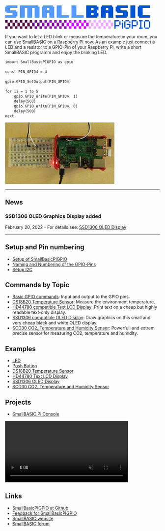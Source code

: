 ![Logo SmallBASICPiGPIO](./images/logo_smallbasicpigpio.png)

If you want to let a LED blink or measure the temperature in your room, you can use [SmallBASIC](https://smallbasic.github.io) on a Raspberry PI now. As an example just connect a LED and a resistor to a GPIO-Pin of your Raspberry Pi, write a short SmallBASIC programm and enjoy the blinking LED.

```basic
import SmallBasicPIGPIO as gpio

const PIN_GPIO4 = 4

gpio.GPIO_SetOutput(PIN_GPIO4)

for ii = 1 to 5
	gpio.GPIO_Write(PIN_GPIO4, 1)
	delay(500)
	gpio.GPIO_Write(PIN_GPIO4, 0)
	delay(500)
next
```
![Blinking LED](./images/blink.gif)

***
## News

### SSD1306 OLED Graphics Display added
February 20, 2022 - For details see: [SSD1306 OLED Display](./ssd1306.html)

***

## Setup and Pin numbering

- [Setup of SmallBasicPIGPIO](./setup.html)
- [Naming and Numbering of the GPIO-Pins](./gpio_numbering.html)
- [Setup I2C](./setupi2c.html)

## Commands by Topic

- [Basic GPIO commands](./gpio.html): Input and output to the GPIO pins.
- [DS18B20 Temperature Sensor](./ds18b20.html): Measure the environment temperature.
- [HD44780 compatible Text LCD Display](./hd44780.html): Print text on a cheap but highly readable text-only display.
- [SSD1306 compatible OLED Display](./ssd1306.html): Draw graphics on this small and very cheap black and white OLED display.
- [SCD30 CO2, Temperature and Humidity Sensor](./scd30.html): Powerfull and extrem precise sensor for measuring CO2, temperature and humidity.

## Examples

- [LED](./example_led.html)
- [Push Button](./example_pushbutton.html)
- [DS18B20 Temperature Sensor](./example_ds18b20.html)
- [HD44780 Text LCD Display](./example_hd44780.html)
- [SSD1306 OLED Display](./example_ssd1306.html)
- [SCD30 CO2, Temperature and Humidity Sensor](./example_scd30.html)

## Projects

- [SmallBASIC Pi Console](./sbpiconsole.html)
<video width='400' controls loop muted autoplay>
	<source src='./images/SBConsole.mp4' type='video/mp4'>
</video>

## Links

- [SmallBasicPIGPIO at Github](https://github.com/Joe7M/SmallBasicPIGPIO)
- [Feedback for SmallBasicPIGPIO](https://github.com/Joe7M/SmallBasicPIGPIO/discussions)
- [SmallBASIC website](https://smallbasic.github.io/)
- [SmallBASIC forum](https://www.syntaxbomb.com/smallbasic/)
